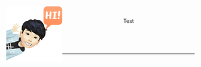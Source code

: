 <img align="left" width="150" height="150" alt="4NUBlS" src="https://raw.githubusercontent.com/4NUBlS/4NUBlS/master/assets/avatar.png"/>

<br />
<p align="center">Test</p>
<br />
<br />
<br />

---